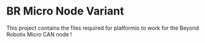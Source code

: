 # BR Micro Node Variant

This project contains the files required for platformio to work for the Beyond Robotix Micro CAN node !
